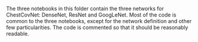 The three notebooks in this folder contain the three networks for ChestCovNet: DenseNet, ResNet and GoogLeNet. Most of the code is common to the three notebooks, except for the network definition and other few particularities. The code is commented so that it should be reasonably readable.
